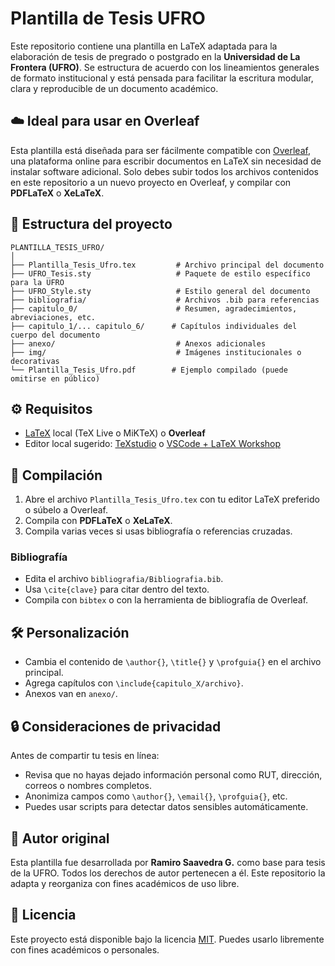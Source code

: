 # Plantilla de Tesis UFRO

Este repositorio contiene una plantilla en LaTeX adaptada para la elaboración de tesis de pregrado o postgrado en la **Universidad de La Frontera (UFRO)**. Se estructura de acuerdo con los lineamientos generales de formato institucional y está pensada para facilitar la escritura modular, clara y reproducible de un documento académico.

## ☁️ Ideal para usar en Overleaf

Esta plantilla está diseñada para ser fácilmente compatible con [Overleaf](https://www.overleaf.com), una plataforma online para escribir documentos en LaTeX sin necesidad de instalar software adicional. Solo debes subir todos los archivos contenidos en este repositorio a un nuevo proyecto en Overleaf, y compilar con **PDFLaTeX** o **XeLaTeX**.

## 📁 Estructura del proyecto

```
PLANTILLA_TESIS_UFRO/
│
├── Plantilla_Tesis_Ufro.tex         # Archivo principal del documento
├── UFRO_Tesis.sty                   # Paquete de estilo específico para la UFRO
├── UFRO_Style.sty                   # Estilo general del documento
├── bibliografia/                    # Archivos .bib para referencias
├── capitulo_0/                      # Resumen, agradecimientos, abreviaciones, etc.
├── capitulo_1/... capitulo_6/      # Capítulos individuales del cuerpo del documento
├── anexo/                           # Anexos adicionales
├── img/                             # Imágenes institucionales o decorativas
└── Plantilla_Tesis_Ufro.pdf        # Ejemplo compilado (puede omitirse en público)
```

## ⚙️ Requisitos

- [LaTeX](https://www.latex-project.org/get/) local (TeX Live o MiKTeX) o **Overleaf**
- Editor local sugerido: [TeXstudio](https://www.texstudio.org/) o [VSCode + LaTeX Workshop](https://marketplace.visualstudio.com/items?itemName=James-Yu.latex-workshop)

## 🚀 Compilación

1. Abre el archivo `Plantilla_Tesis_Ufro.tex` con tu editor LaTeX preferido o súbelo a Overleaf.
2. Compila con **PDFLaTeX** o **XeLaTeX**.
3. Compila varias veces si usas bibliografía o referencias cruzadas.

### Bibliografía

- Edita el archivo `bibliografia/Bibliografia.bib`.
- Usa `\cite{clave}` para citar dentro del texto.
- Compila con `bibtex` o con la herramienta de bibliografía de Overleaf.

## 🛠️ Personalización

- Cambia el contenido de `\author{}`, `\title{}` y `\profguia{}` en el archivo principal.
- Agrega capítulos con `\include{capitulo_X/archivo}`.
- Anexos van en `anexo/`.

## 🔒 Consideraciones de privacidad

Antes de compartir tu tesis en línea:
- Revisa que no hayas dejado información personal como RUT, dirección, correos o nombres completos.
- Anonimiza campos como `\author{}`, `\email{}`, `\profguia{}`, etc.
- Puedes usar scripts para detectar datos sensibles automáticamente.

## 👤 Autor original

Esta plantilla fue desarrollada por **Ramiro Saavedra G.** como base para tesis de la UFRO. Todos los derechos de autor pertenecen a él. Este repositorio la adapta y reorganiza con fines académicos de uso libre.

## 📄 Licencia

Este proyecto está disponible bajo la licencia [MIT](https://opensource.org/licenses/MIT). Puedes usarlo libremente con fines académicos o personales.
